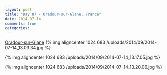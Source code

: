 ```yaml
---
layout: post
title: "Day 87 - Oradour-sur-Glane, France"
date: 2014-07-14
comments: true
categories: 
---
```

[Oradour-sur-Glane](http://en.wikipedia.org/wiki/Oradour-sur-Glane)
{% img aligncenter 1024 683 /uploads/2014/09/2014-07-14_13.03.34.jpg %}

{% img aligncenter 1024 683 /uploads/2014/09/2014-07-14_13.17.05.jpg %}

{% img aligncenter 1024 683 /uploads/2014/09/2014-07-14_13.20.06.jpg %}
